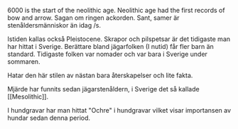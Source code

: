 6000 is the start of the neolithic age. Neolithic age had the first records of bow and arrow. Sagan om ringen ackorden. Sant, samer är stenåldersmänniskor än idag /s.

Istiden kallas också Pleistocene. Skrapor och pilspetsar är det tidigaste man har hittat i Sverige. Berättare bland jägarfolken (I nutid) får fler barn än standard. Tidigaste folken var nomader och var bara i Sverige under sommaren.

Hatar den här stilen av nästan bara återskapelser och lite fakta.

Mjärde har funnits sedan jägarstenåldern, i Sverige det så kallade [[Mesolithic]].

I hundgravar har man hittat "Ochre" i hundgravar vilket visar importansen av hundar sedan denna period.

